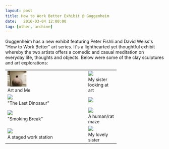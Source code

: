 ```yaml
---
layout: post
title: How to Work Better Exhibit @ Guggenheim
date:   2016-03-04 12:00:00
tag: [other, archive]
---
```


Guggenheim has a new exhibit featuring Peter Fishli and David Weiss's "How to Work Better" art series. It's a lighthearted yet thoughtful exhibit whereby the two artists offers a comedic and casual meditation on everyday life, thoughts and objects. Below were some of the clay sculptures and art explorations:

<table style="width:70%">
  <tr>
<td><img class="magnify container-pics" data-magnifyby="1.75" style="width:25%; cursor: url("magnify.cur");" src="/images/postimages/eidlandweiss.JPG" ><div class="caption">Art and Me</div></td>

<td><img class="magnify container-pics" data-magnifyby="1.75" style="width:25%; cursor: url("magnify.cur");" src="/images/postimages/viewing.JPG" ><div class="caption">My sister looking at art</div></td>
 </tr>
<tr>
<td>
<img class="magnify container-pics" data-magnifyby="1.75" style="width:25%; cursor: url("magnify.cur");" src="/images/postimages/last-dinosaur.JPG" ><div class="caption">"The Last Dinosaur"</div></td>
<td>
<img class="magnify container-pics" data-magnifyby="1.75" style="width:25%; cursor: url("magnify.cur");" src="/images/postimages/squirrels.JPG" ></td>
</tr>
<tr>
<td>
<img class="magnify container-pics" data-magnifyby="1.75" style="width:25%; cursor: url("magnify.cur");" src="/images/postimages/smoke-break.JPG" ><div class="caption">"Smoking Break"</div></td>
<td>
<img class="magnify container-pics" data-magnifyby="1.5" style="width:25%; cursor: url("magnify.cur");" src="/images/postimages/rat-maze.JPG" ><div class="caption">A human/rat maze</div></td>
</tr>
<tr>
<td>
<img class="magnify container-pics" data-magnifyby="1.5" style="width:25%; cursor: url("magnify.cur");" src="/images/postimages/working.JPG" ><div class="caption">A staged work station</div></td>
<td>
<img class="magnify container-pics" data-magnifyby="1.5" style="width:25%; cursor: url("magnify.cur");" src="/images/postimages/sister.JPG" ><div class="caption">My lovely sister</div></td>
</tr>
 </table>